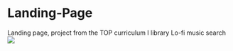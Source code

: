 # Landing-Page

Landing page, project from the TOP curriculum
I library  Lo-fi music search 
<img src="https://i.imgur.com/4go9vJc.png">
